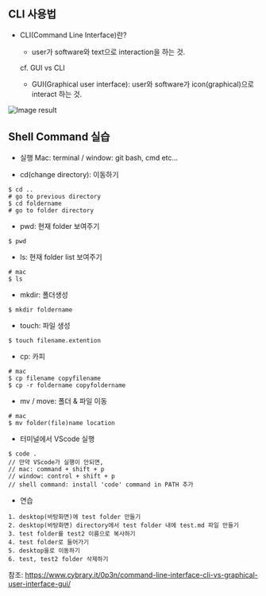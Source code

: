 ## CLI 사용법

* CLI(Command Line Interface)란?
  * user가 software와 text으로 interaction을 하는 것.

  cf. GUI vs CLI
  * GUI(Graphical user interface): user와 software가 icon(graphical)으로 interact 하는 것.

![Image result](http://www.itrelease.com/wp-content/uploads/2017/11/GUI-vs-CLI-720x359.png)

## Shell Command 실습

* 실행
  Mac: terminal / window: git bash, cmd etc...


* cd(change directory): 이동하기
```
$ cd ..
# go to previous directory
$ cd foldername
# go to folder directory
```

* pwd: 현재 folder 보여주기
```
$ pwd

```

* ls: 현재 folder list 보여주기
```
# mac
$ ls

```

* mkdir: 폴더생성

```
$ mkdir foldername
```

* touch: 파일 생성

```
$ touch filename.extention
```

* cp: 카피
```
# mac
$ cp filename copyfilename
$ cp -r foldername copyfoldername
```

* mv / move: 폴더 & 파일 이동

```
# mac
$ mv folder(file)name location
```

* 터미널에서 VScode 실행

```
$ code .
// 만약 VScode가 실행이 안되면,
// mac: command + shift + p
// window: control + shift + p
// shell command: install 'code' command in PATH 추가
```

* 연습

```
1. desktop(바탕화면)에 test folder 만들기
2. desktop(바탕화면) directory에서 test folder 내에 test.md 파일 만들기
3. test folder를 test2 이름으로 복사하기
4. test folder로 들어가기
5. desktop을로 이동하기
6. test, test2 folder 삭제하기
```

참조: https://www.cybrary.it/0p3n/command-line-interface-cli-vs-graphical-user-interface-gui/

